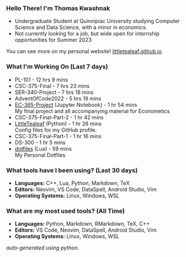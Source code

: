 
### Hello There! I'm Thomas Kwashnak

- Undergraduate Student at Quinnipiac University studying Computer Science and Data Science, with a minor in economics.
- Not currently looking for a job, but wide open for internship opportunities for Summer 2023

You can see more on my personal website! [littletealeaf.github.io](https://littletealeaf.github.io)

### What I'm Working On (Last 7 days)
<ul><li>PL-101 - 12 hrs 9 mins</li><li>CSC-375-Final - 7 hrs 23 mins</li><li>SER-340-Project - 7 hrs 18 mins</li><li>AdventOfCode2022 - 5 hrs 19 mins</li><li><a href="https://github.com/LittleTealeaf/EC-365-Project">EC-365-Project</a> (Jupyter Notebook) - 1 hr 54 mins<br>My final project and all accompanying material for Econometics</li><li>CSC-375-Final-Part-2 - 1 hr 42 mins</li><li><a href="https://github.com/LittleTealeaf/LittleTealeaf">LittleTealeaf</a> (Python) - 1 hr 26 mins<br>Config files for my GitHub profile.</li><li>CSC-375-Final-Part-1 - 1 hr 16 mins</li><li>DS-300 - 1 hr 5 mins</li><li><a href="https://github.com/LittleTealeaf/dotfiles">dotfiles</a> (Lua) - 59 mins<br>My Personal Dotfiles</li></ul>

### What tools have I been using? (Last 30 days)
- **Languages:** C++, Lua, Python, Markdown, TeX
- **Editors:** Neovim, VS Code, DataSpell, Android Studio, Vim
- **Operating Systems:** Linux, Windows, WSL

### What are my most used tools? (All Time)
- **Languages:** Python, Markdown, RMarkdown, TeX, C++
- **Editors:** VS Code, Neovim, DataSpell, Android Studio, Vim
- **Operating Systems:** Linux, Windows, WSL

*auto-generated using python.*
